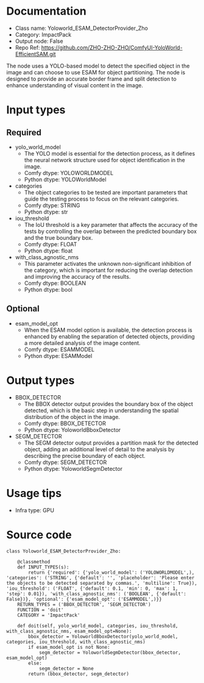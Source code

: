 # Documentation
- Class name: Yoloworld_ESAM_DetectorProvider_Zho
- Category: ImpactPack
- Output node: False
- Repo Ref: https://github.com/ZHO-ZHO-ZHO/ComfyUI-YoloWorld-EfficientSAM.git

The node uses a YOLO-based model to detect the specified object in the image and can choose to use ESAM for object partitioning. The node is designed to provide an accurate border frame and split detection to enhance understanding of visual content in the image.

# Input types
## Required
- yolo_world_model
    - The YOLO model is essential for the detection process, as it defines the neural network structure used for object identification in the image.
    - Comfy dtype: YOLOWORLDMODEL
    - Python dtype: YOLOWorldModel
- categories
    - The object categories to be tested are important parameters that guide the testing process to focus on the relevant categories.
    - Comfy dtype: STRING
    - Python dtype: str
- iou_threshold
    - The IoU threshold is a key parameter that affects the accuracy of the tests by controlling the overlap between the predicted boundary box and the true boundary box.
    - Comfy dtype: FLOAT
    - Python dtype: float
- with_class_agnostic_nms
    - This parameter activates the unknown non-significant inhibition of the category, which is important for reducing the overlap detection and improving the accuracy of the results.
    - Comfy dtype: BOOLEAN
    - Python dtype: bool
## Optional
- esam_model_opt
    - When the ESAM model option is available, the detection process is enhanced by enabling the separation of detected objects, providing a more detailed analysis of the image content.
    - Comfy dtype: ESAMMODEL
    - Python dtype: ESAMModel

# Output types
- BBOX_DETECTOR
    - The BBOX detector output provides the boundary box of the object detected, which is the basic step in understanding the spatial distribution of the object in the image.
    - Comfy dtype: BBOX_DETECTOR
    - Python dtype: YoloworldBboxDetector
- SEGM_DETECTOR
    - The SEGM detector output provides a partition mask for the detected object, adding an additional level of detail to the analysis by describing the precise boundary of each object.
    - Comfy dtype: SEGM_DETECTOR
    - Python dtype: YoloworldSegmDetector

# Usage tips
- Infra type: GPU

# Source code
```
class Yoloworld_ESAM_DetectorProvider_Zho:

    @classmethod
    def INPUT_TYPES(s):
        return {'required': {'yolo_world_model': ('YOLOWORLDMODEL',), 'categories': ('STRING', {'default': '', 'placeholder': 'Please enter the objects to be detected separated by commas.', 'multiline': True}), 'iou_threshold': ('FLOAT', {'default': 0.1, 'min': 0, 'max': 1, 'step': 0.01}), 'with_class_agnostic_nms': ('BOOLEAN', {'default': False})}, 'optional': {'esam_model_opt': ('ESAMMODEL',)}}
    RETURN_TYPES = ('BBOX_DETECTOR', 'SEGM_DETECTOR')
    FUNCTION = 'doit'
    CATEGORY = 'ImpactPack'

    def doit(self, yolo_world_model, categories, iou_threshold, with_class_agnostic_nms, esam_model_opt=None):
        bbox_detector = YoloworldBboxDetector(yolo_world_model, categories, iou_threshold, with_class_agnostic_nms)
        if esam_model_opt is not None:
            segm_detector = YoloworldSegmDetector(bbox_detector, esam_model_opt)
        else:
            segm_detector = None
        return (bbox_detector, segm_detector)
```